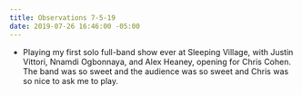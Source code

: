 ```yaml
---
title: Observations 7-5-19
date: 2019-07-26 16:46:00 -05:00
---
```


- Playing my first solo full-band show ever at Sleeping Village, with Justin Vittori, Nnamdi Ogbonnaya, and Alex Heaney, opening for Chris Cohen. The band was so sweet and the audience was so sweet and Chris was so nice to ask me to play.
